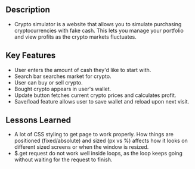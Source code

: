 ## Description
* Crypto simulator is a website that allows you to simulate purchasing cryptocurrencies with fake cash. This lets you manage your portfolio and view profits as the crypto markets fluctuates. 

## Key Features
* User enters the amount of cash they'd like to start with.
* Search bar searches market for crypto.
* User can buy or sell crypto.
* Bought crypto appears in user's wallet.
* Update button fetches current crypto prices and calculates profit.
* Save/load feature allows user to save wallet and reload upon next visit.

## Lessons Learned
* A lot of CSS styling to get page to work properly. How things are positioned (fixed/absolute) and sized (px vs %) affects how it looks on different sized screens or when the window is resized. 
* $.get request do not work well inside loops, as the loop keeps going without waiting for the request to finish. 
